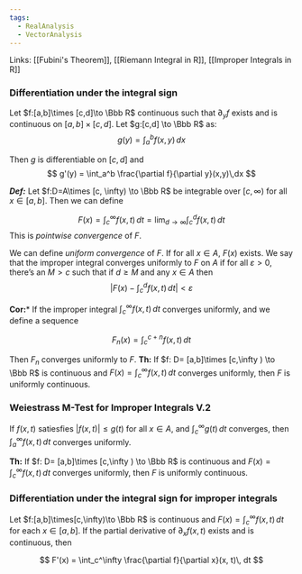 ```yaml
---
tags:
  - RealAnalysis
  - VectorAnalysis
---
```

Links: [[Fubini's Theorem]], [[Riemann Integral in R]], [[Improper Integrals in R]]
### Differentiation under the integral sign
Let $f:[a,b]\times [c,d]\to \Bbb R$ continuous such that $\partial_y f$ exists and is continuous on ${[a,b]\times[c,d]}$. Let $g:[c,d] \to \Bbb R$ as:
$$ g(y) = \int_a^b f(x,y)\,dx $$

Then $g$ is differentiable on $[c,d]$ and
$$ g'(y) = \int_a^b \frac{\partial f}{\partial y}(x,y)\,dx $$

***Def:*** Let $f:D=A\times [c, \infty) \to \Bbb R$ be integrable over $[c,\infty)$ for all $x \in [a,b]$. Then we can define

$$ F(x) = \int_c^\infty f(x,t)\, dt =\lim_{d\to \infty }\int_c^d f(x, t)\, dt $$
This is _pointwise convergence_ of $F$.

We can define _uniform convergence_ of $F$. If for all $x \in A$, $F(x)$ exists. We say that the improper integral converges uniformly to $F$ on $A$ if for all $\varepsilon>0$, there’s an $M > c$ such that if $d\ge M$ and any $x \in A$ then
$$ \left|F(x) - \int_c^d f(x, t)\, dt\right| <\varepsilon $$

********Cor:********* If the improper integral $\int_c^\infty f(x, t)\, dt$ converges uniformly, and we define a sequence

$$ F_n(x) = \int_c^{c+n} f(x, t)\, dt $$

Then $F_n$ converges uniformly to $F$.
**************Th:************** If $f: D= [a,b]\times [c,\infty ) \to \Bbb R$ is continuous and ${F(x) = \int_c^\infty f(x, t)\, dt }$ converges uniformly, then $F$ is uniformly continuous.

### Weiestrass M-Test for Improper Integrals V.2
If $f(x, t)$ satiesfies $|f(x,t) |\le g(t)$ for all $x \in A$, and $\int_c^\infty g(t)\, dt$ converges, then $\int_a^\infty f(x,t)\, dt$ converges uniformly.

**************Th:************** If $f: D= [a,b]\times [c,\infty ) \to \Bbb R$ is continuous and ${F(x) = \int_c^\infty f(x, t)\, dt }$ converges uniformly, then $F$ is uniformly continuous.

### Differentiation under the integral sign for improper integrals
Let $f:[a,b]\times[c,\infty)\to \Bbb R$ is continuous and ${F(x) = \int_c^\infty f(x,t)\, dt}$ for each $x \in [a,b]$. If the partial derivative of $\partial _xf(x,t)$ exists and is continuous, then

$$ F'(x) = \int_c^\infty \frac{\partial f}{\partial x}(x, t)\, dt $$
